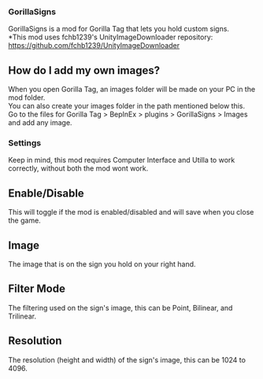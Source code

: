### GorillaSigns

GorillaSigns is a mod for Gorilla Tag that lets you hold custom signs.                                 
*This mod uses fchb1239's UnityImageDownloader repository: https://github.com/fchb1239/UnityImageDownloader                                 

## How do I add my own images?
When you open Gorilla Tag, an images folder will be made on your PC in the mod folder.                                 
You can also create your images folder in the path mentioned below this.                                               
Go to the files for Gorilla Tag > BepInEx > plugins > GorillaSigns > Images and add any image.                                 

### Settings

Keep in mind, this mod requires Computer Interface and Utilla to work correctly, without both the mod wont work.

## Enable/Disable
This will toggle if the mod is enabled/disabled and will save when you close the game.

## Image
The image that is on the sign you hold on your right hand.

## Filter Mode
The filtering used on the sign's image, this can be Point, Bilinear, and Trilinear.

## Resolution
The resolution (height and width) of the sign's image, this can be 1024 to 4096.
